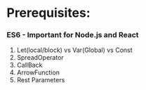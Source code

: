 # Prerequisites:
### ES6 - Important for Node.js and React

1. Let(local/block) vs Var(Global) vs Const
2. SpreadOperator
3. CallBack
4. ArrowFunction
5. Rest Parameters
